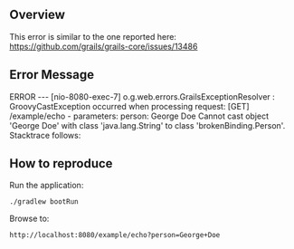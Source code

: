 Overview
---

This error is similar to the one reported here:
https://github.com/grails/grails-core/issues/13486

## Error Message

ERROR --- [nio-8080-exec-7] o.g.web.errors.GrailsExceptionResolver   : GroovyCastException occurred when processing request: [GET] /example/echo - parameters:
person: George Doe
Cannot cast object 'George Doe' with class 'java.lang.String' to class 'brokenBinding.Person'. Stacktrace follows:

## How to reproduce

Run the application:

    ./gradlew bootRun

Browse to:

    http://localhost:8080/example/echo?person=George+Doe

